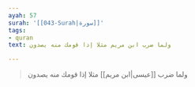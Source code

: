 ```yaml
---
ayah: 57
surah: '[[043-Surah|سورة]]'
tags:
- quran
text: ولما ضرب ابن مريم مثلا إذا قومك منه يصدون

---
```

> ولما ضرب [[عيسى|ابن مريم]] مثلا إذا قومك منه يصدون
